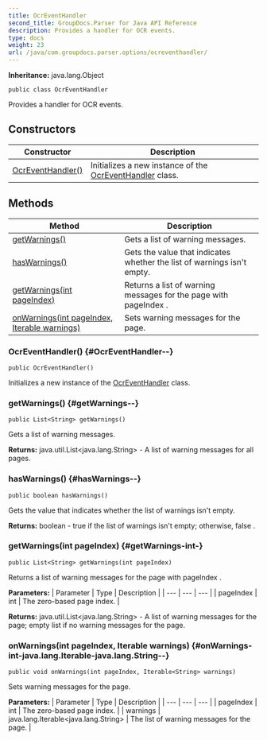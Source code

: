 ```yaml
---
title: OcrEventHandler
second_title: GroupDocs.Parser for Java API Reference
description: Provides a handler for OCR events.
type: docs
weight: 23
url: /java/com.groupdocs.parser.options/ocreventhandler/
---
```

**Inheritance:**
java.lang.Object
```
public class OcrEventHandler
```

Provides a handler for OCR events.
## Constructors

| Constructor | Description |
| --- | --- |
| [OcrEventHandler()](#OcrEventHandler--) | Initializes a new instance of the [OcrEventHandler](../../com.groupdocs.parser.options/ocreventhandler) class. |
## Methods

| Method | Description |
| --- | --- |
| [getWarnings()](#getWarnings--) | Gets a list of warning messages. |
| [hasWarnings()](#hasWarnings--) | Gets the value that indicates whether the list of warnings isn't empty. |
| [getWarnings(int pageIndex)](#getWarnings-int-) | Returns a list of warning messages for the page with  pageIndex . |
| [onWarnings(int pageIndex, Iterable<String> warnings)](#onWarnings-int-java.lang.Iterable-java.lang.String--) | Sets warning messages for the page. |
### OcrEventHandler() {#OcrEventHandler--}
```
public OcrEventHandler()
```


Initializes a new instance of the [OcrEventHandler](../../com.groupdocs.parser.options/ocreventhandler) class.

### getWarnings() {#getWarnings--}
```
public List<String> getWarnings()
```


Gets a list of warning messages.

**Returns:**
java.util.List<java.lang.String> - A list of warning messages for all pages.
### hasWarnings() {#hasWarnings--}
```
public boolean hasWarnings()
```


Gets the value that indicates whether the list of warnings isn't empty.

**Returns:**
boolean -  true  if the list of warnings isn't empty; otherwise,  false .
### getWarnings(int pageIndex) {#getWarnings-int-}
```
public List<String> getWarnings(int pageIndex)
```


Returns a list of warning messages for the page with  pageIndex .

**Parameters:**
| Parameter | Type | Description |
| --- | --- | --- |
| pageIndex | int | The zero-based page index. |

**Returns:**
java.util.List<java.lang.String> - A list of warning messages for the page; empty list if no warning messages for the page.
### onWarnings(int pageIndex, Iterable<String> warnings) {#onWarnings-int-java.lang.Iterable-java.lang.String--}
```
public void onWarnings(int pageIndex, Iterable<String> warnings)
```


Sets warning messages for the page.

**Parameters:**
| Parameter | Type | Description |
| --- | --- | --- |
| pageIndex | int | The zero-based page index. |
| warnings | java.lang.Iterable<java.lang.String> | The list of warning messages for the page. |

